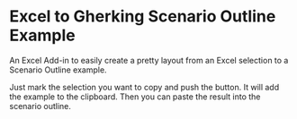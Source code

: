﻿Excel to Gherking Scenario Outline Example
==========================================

An Excel Add-in to easily create a pretty layout from an Excel selection to a Scenario Outline example.



Just mark the selection you want to copy and push the button. It will add the example to the clipboard. Then you can paste the result into the scenario outline.